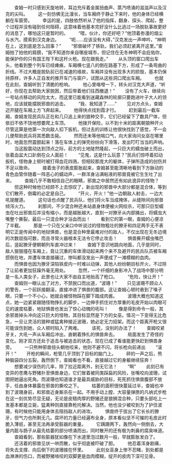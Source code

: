 　　查姆一时只感到天旋地转，耳边充斥着金属扭曲声、蒸汽喷涌的滋滋声以及汉克的尖叫。
　　这一刻仿佛无比漫长，当车厢终于静止下来时，他的身体已经横躺在车窗旁。
　　幸运的是，四肢依然听从了他的指挥，翻身、探头、爬起，整个过程并没有碰到任何阻碍，这意味着他基本完好没什么比逃过一场脱轨事故更好的消息了，哪怕这只是暂时的。
　　“喂，伙计，你还好吧？”他顶着弥漫的烟尘与水汽，摸索到汉克身边。
　　“呃……应该没有大碍，”汉克发出一声呻吟，“神明在上，这到底是怎么回事？”
　　“邪兽破坏了铁轨，我们必须赶紧离开这里。”查姆拍了拍他的肩膀，“我不知道你来自哪座城市，但记住在无冬神明不会庇佑你，能保护你的只有国王陛下和这杆火枪。现在跟我走。”
　　从头顶的窗口爬出车头，他看到整个列车已经瘫痪，车厢横七竖八的倒在路基下方，形成了一条弯曲的折线。不过大概是脱轨前已在减速的缘故，车厢并没有出现多大的损毁，基本仍保持原样，许多人正自发的推开车门与窗户，试图从这些洞口爬出车厢。
　　也就在此刻，查姆听到了清脆的枪响。
　　他心里咯噔一下，转头对汉克大声道，“听好，你现在去帮助大家脱困，然后带着他们往西撤退！”
　　没有了火车，继续向一号站点移动的风险太大，而这里已能看到迷藏森林的轮廓只要跑进叶子大人的领地，应该就能摆脱邪兽的追击。
　　“我、我知道了……”
　　见对方点头，查姆迈开腿在车厢上方飞奔起来。
　　他得快点找到霞才行。
　　赶到最后一截车厢，查姆发现民兵队正在和几只追上来的狼种交手，它们已经留下了数具尸体，但依旧不依不饶地想要爬上车顶。
　　他拨开保险，以不到十米的距离朝狼种开火尽管这算是他第一次向敌人扣下扳机，但过去的训练让他很快找到了感觉，不一会儿便帮助民兵将其悉数击毙。
　　然而还未等他喘口气，向大家询问女巫在哪里时，地面忽然震颤起来！落在车体上的弹壳纷纷向下滑落，发出叮叮当当的声响。
　　当这股震动达到顶点之际，前方的土地陡然隆起，一只巨大的蠕虫破土而出，张着血盆大口趴倒在众人面前！
　　“见鬼，这是什么玩意？”民兵们惊呼着扣动扳机，怪物身上顿时被打得血花四溅，但相较那庞大的躯体，子弹所造成的创伤并不足以致命。
　　接着虫子的表皮膨胀起来，查姆甚至能清晰地看到下方脉动的青色血管伴随着一阵恶心的蠕动声，一群浑身沾满粘液的邪兽竟被它生生吐了出来。
　　查姆几乎不敢相信自己的眼睛，邪兽之中居然还有如此诡异的怪物？
　　但这种时候他已经顾不上去惊叹了，新出现的邪兽中大部分都是混合体，等到它们散开，倒霉的必定是自己。
　　“开火，开火！”他一边朝敌人射击，一边大吼提醒道。
　　这句话也点醒了民兵队，他们将火车当成掩体，从缝隙间向邪兽倾泻火力。
　　刹那间，不少混合种还未站直身体便被火网绞杀，可那只巨型蠕虫在吐出邪兽后并没有缩小，而是越胀越大，直到一对獠牙从内部捅出，将蠕虫大嘴整个撕裂，最后一只混合种才浴血而出！
　　看到它的第一眼，查姆的心便凉了半截。
　　那是一个只在父亲口中听说过的怪物粗壮的獠牙和四足两手无不表明它正是传闻中的地狱惧兽，也是混合种里最难对付的敌人，不仅出现在无冬边境的次数屈指可数，而且寻常火器根本无法令它停止攻击！
　　惧兽撕开蠕虫嘴巴后，竖起獠牙便朝朝列车直冲过来！
　　查姆下意识地跳向地面，几乎是同时，敌人狠狠撞在车厢上，竟让沉重的车体滑动起来两个来不及避开的民兵队员被车厢掼倒在地，并遭车体直接碾过，惨叫都没发出一声便成了一滩模糊的血肉。
　　而惧兽也因为獠牙深陷铁皮内一时难以动弹，其他人纷纷朝目标开火，不过除了让前者更加狂躁外毫无用处。
　　忽然，一个纤细的身影冲入了战场中那分明是一名人类女子，此景也让大家不由自主地抬高了枪口。
　　“危险，快让开！”
　　查姆则一眼认出了对方，不禁脱口而出道，“波珊！”
　　只见波珊不顾众人的警告，一个前跃接翻滚，直接冲进了惧兽的腹部。这让查姆心顿时悬到了嗓子眼，只要一个不小心，她就会被怪物踩在脚下踏成肉酱。
　　波珊大概也知道这点，她一边紧紧跟随怪物挣扎的脚步，一边伸手抓住对方厚重的毛皮开始以肉眼可见的速度枯萎，地狱惧兽也发出了惊心动魄的吼叫！
　　像是得到命令一般，其余邪兽掉头冲向这只巨大的怪物，其目标显然是下方的女巫。情况一下变得无比危急，一旦让灵活的狼种或猛禽种接近波珊，她必定无力招架。而这个距离开枪又很可能误伤到她，众人顿时陷入了两难。
　　该死，没别的办法了！
　　查姆咬紧牙关，大吼一声从车厢后冲出，直朝着挣扎的惧兽奔去。
　　局面发生了奇怪的变化。刚才双方还处于追击与被追击的状态，现在已成了看谁能更快赶到惧兽身旁。
　　一只熊种邪兽扭头朝他咬来，他则不避不闪，将长枪向前递出
　　“滚开！”
　　开枪的瞬间，枪管几乎顶到了目标的脑门上。
　　砰的一声之后，熊种脑袋四分五裂，轰然倒下，查姆看也不看，直接越过它的身躯继续狂奔！
　　想要减少误伤的几率，除了拉近距离外，别无它法！
　　“啊”
　　此刻已有变异的苍鹰与野猪扑至惧兽身边，它们冒着被同类踩扁的风险，张嘴咬向波珊，试图把她逼出死角。而波珊也知道谁才是最具威胁的目标，死死抓住惧兽腹部不放手，任由身体暴露在邪兽的撕咬之下。
　　枯萎的面积很快蔓延过半，查姆也冲到了波珊身前，和邪兽近身厮杀在一起。不用手动上膛、大容量弹匣的凡纳式步枪在这一刻优势尽显无疑，无论是皮糙肉厚的野猪还是狼狮混合种，只要头部吃上一发基本都是立毙，猛禽种则直接靠枪托解决。当然，他也没少被咬到为了护住波珊，有时候他只能用身体去阻挡敌人的进攻。
　　惧兽终于拔出了它长长的獠牙，但气力也所剩无几。腐坏的力量已经遍布全身，原本看似坚不可摧的毛皮此时脆入薄纸，甚至无法再承受脏器的重量。
　　它蹒跚两下，轰然向一侧倒去，大量内脏与肠子从最先枯萎的部分喷涌而出，同时散开的还有极为刺鼻的腐臭味道。
　　查姆看到，那些脏器犹如像在下水道里泡过数月一般，早就膨胀发白了。
　　还活着的邪兽见状一哄而散，似乎彻底被吓破了胆。
　　他忍着浑身剧痛，将失去支撑、向后倒下的波珊接在怀里。
　　此刻女巫身上惨不忍睹，到处都是血淋淋的伤口，而被野猪啃咬的双脚更是血肉模糊，绽开的皮肉下深可见骨。